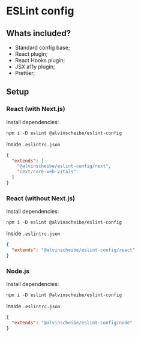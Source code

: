 # ESLint config

## Whats included?

- Standard config base;
- React plugin;
- React Hooks plugin;
- JSX a11y plugin;
- Prettier;

## Setup

### React (with Next.js)

Install dependencies:
```console
npm i -D eslint @alvinscheibe/eslint-config
```
Inside `.eslintrc.json`
```json
{
  "extends": [
    "@alvinscheibe/eslint-config/next", 
    "next/core-web-vitals"
  ]
}
```

### React (without Next.js)

Install dependencies:
```console
npm i -D eslint @alvinscheibe/eslint-config
```
Inside `.eslintrc.json`
```json
{
  "extends": "@alvinscheibe/eslint-config/react"
}
```

### Node.js

Install dependencies:
```console
npm i -D eslint @alvinscheibe/eslint-config
```
Inside `.eslintrc.json`
```json
{
  "extends": "@alvinscheibe/eslint-config/node"
}
```
